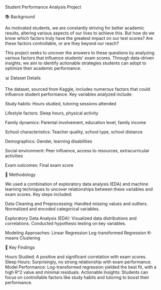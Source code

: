 Student Performance Analysis Project

📚 Background

As motivated students, we are constantly striving for better academic results, altering various aspects of our lives to achieve this. But how do we know which factors truly have the greatest impact on our test scores? Are these factors controllable, or are they beyond our reach?

This project seeks to uncover the answers to these questions by analyzing various factors that influence students' exam scores. Through data-driven insights, we aim to identify actionable strategies students can adopt to optimize their academic performance.

📊 Dataset Details

The dataset, sourced from Kaggle, includes numerous factors that could influence student performance. Key variables analyzed include:

Study habits: Hours studied, tutoring sessions attended

Lifestyle factors: Sleep hours, physical activity

Family dynamics: Parental involvement, education level, family income

School characteristics: Teacher quality, school type, school distance

Demographics: Gender, learning disabilities

Social environment: Peer influence, access to resources, extracurricular activities

Exam outcomes: Final exam score

🔬 Methodology

We used a combination of exploratory data analysis (EDA) and machine learning techniques to uncover relationships between these variables and exam scores. Key steps included:

Data Cleaning and Preprocessing:
Handled missing values and outliers.
Normalized and encoded categorical variables.

Exploratory Data Analysis (EDA):
Visualized data distributions and correlations.
Conducted hypothesis testing on key variables.

Modeling Approaches:
Linear Regression
Log-transformed Regression
K-means Clustering

🚀 Key Findings

Hours Studied: A positive and significant correlation with exam scores.
Sleep Hours: Surprisingly, no strong relationship with exam performance.
Model Performance: Log-transformed regression yielded the best fit, with a high R^2 value and minimal residuals.
Actionable Insights: Students can focus on controllable factors like study habits and tutoring to boost their performance.
